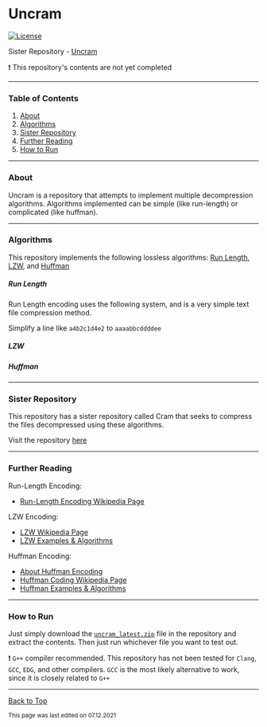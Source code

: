 # Uncram

[![License](https://img.shields.io/github/license/RandomKiddo/Cram)](https://opensource.org/licenses/MIT)

Sister Repository - [Uncram](https://github.com/RandomKiddo/Cram)

:exclamation: This repository's contents are not yet completed

___

### Table of Contents

1. [About](#about)
2. [Algorithms](#algorithms)
3. [Sister Repository](#sister-repository)
4. [Further Reading](#further-reading)
5. [How to Run](#how-to-run)

___

### About

Uncram is a repository that attempts to implement multiple decompression algorithms. 
Algorithms implemented can be simple (like run-length) or complicated (like huffman).

___

### Algorithms

This repository implements the following lossless algorithms: [Run Length](#run-length), [LZW](#lzw), and [Huffman](#huffman)

##### Run Length

Run Length encoding uses the following system, and is a very simple text file compression method.

Simplify a line like `a4b2c1d4e2` to `aaaabbcddddee`

##### LZW

##### Huffman

___

### Sister Repository

This repository has a sister repository called Cram that seeks to compress the files decompressed using these algorithms. 

Visit the repository [here](https://github.com/RandomKiddo/Cram)

___

### Further Reading

Run-Length Encoding:
- [Run-Length Encoding Wikipedia Page](https://en.wikipedia.org/wiki/Run-length_encoding)

LZW Encoding:
- [LZW Wikipedia Page](https://en.wikipedia.org/wiki/Lempel–Ziv–Welch)
- [LZW Examples & Algorithms](https://www.geeksforgeeks.org/lzw-lempel-ziv-welch-compression-technique/)

Huffman Encoding: 
- [About Huffman Encoding](https://www.studytonight.com/data-structures/huffman-coding)
- [Huffman Coding Wikipedia Page](https://en.wikipedia.org/wiki/Huffman_coding)
- [Huffman Examples & Algorithms](https://www.geeksforgeeks.org/huffman-coding-greedy-algo-3/)

___

### How to Run

Just simply download the [`uncram_latest.zip`](https://github.com/RandomKiddo/cram/blob/master/uncram_latest.zip) file in the repository and extract the contents.
Then just run whichever file you want to test out. 

:exclamation: `G++` compiler recommended. This repository has not been tested for `Clang`, `GCC`, `EDG`, and other compilers. `GCC` is the most likely alternative to work, since it is closely related to `G++`

___

[Back to Top](#uncram)

<sub>This page was last edited on 07.12.2021</sub>